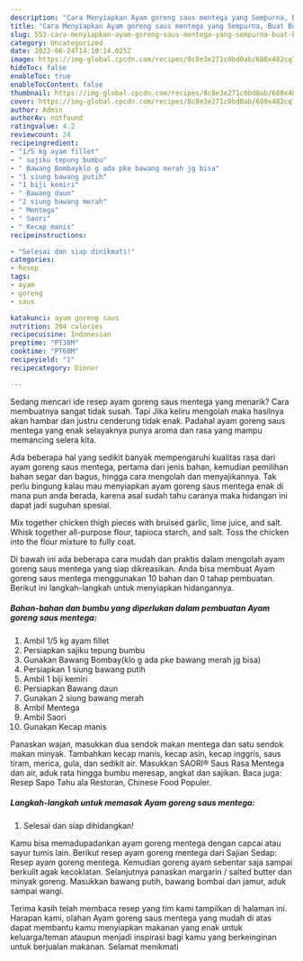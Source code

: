 ```yaml
---
description: "Cara Menyiapkan Ayam goreng saus mentega yang Sempurna, Buat Buka Puasa}"
title: "Cara Menyiapkan Ayam goreng saus mentega yang Sempurna, Buat Buka Puasa}"
slug: 553-cara-menyiapkan-ayam-goreng-saus-mentega-yang-sempurna-buat-buka-puasa
category: Uncategorized
date: 2022-06-24T14:10:14.025Z
image: https://img-global.cpcdn.com/recipes/8c8e3e271c0bd0ab/680x482cq70/ayam-goreng-saus-mentega-foto-resep-utama.jpg
hideToc: false
enableToc: true
enableTocContent: false
thumbnail: https://img-global.cpcdn.com/recipes/8c8e3e271c0bd0ab/680x482cq70/ayam-goreng-saus-mentega-foto-resep-utama.jpg
cover: https://img-global.cpcdn.com/recipes/8c8e3e271c0bd0ab/680x482cq70/ayam-goreng-saus-mentega-foto-resep-utama.jpg
author: Admin
authorAv: notfound
ratingvalue: 4.2
reviewcount: 24
recipeingredient:
- "1/5 kg ayam fillet"
- " sajiku tepung bumbu"
- " Bawang Bombayklo g ada pke bawang merah jg bisa"
- "1 siung bawang putih"
- "1 biji kemiri"
- " Bawang daun"
- "2 siung bawang merah"
- " Mentega"
- " Saori"
- " Kecap manis"
recipeinstructions:

- "Selesai dan siap dinikmati!"
categories:
- Resep
tags:
- ayam
- goreng
- saus

katakunci: ayam goreng saus 
nutrition: 204 calories
recipecuisine: Indonesian
preptime: "PT38M"
cooktime: "PT60M"
recipeyield: "1"
recipecategory: Dinner

---
```



Sedang mencari ide resep ayam goreng saus mentega yang menarik? Cara membuatnya sangat tidak susah. Tapi Jika keliru mengolah maka hasilnya akan hambar dan justru cenderung tidak enak. Padahal ayam goreng saus mentega yang enak selayaknya punya aroma dan rasa yang mampu memancing selera kita.


Ada beberapa hal yang sedikit banyak mempengaruhi kualitas rasa dari ayam goreng saus mentega, pertama dari jenis bahan, kemudian pemilihan bahan segar dan bagus, hingga cara mengolah dan menyajikannya. Tak perlu bingung kalau mau menyiapkan ayam goreng saus mentega enak di mana pun anda berada, karena asal sudah tahu caranya maka hidangan ini dapat jadi suguhan spesial.

Mix together chicken thigh pieces with bruised garlic, lime juice, and salt. Whisk together all-purpose flour, tapioca starch, and salt. Toss the chicken into the flour mixture to fully coat.


Di bawah ini ada beberapa cara mudah dan praktis dalam mengolah ayam goreng saus mentega yang siap dikreasikan. Anda bisa membuat Ayam goreng saus mentega menggunakan 10 bahan dan 0 tahap pembuatan. Berikut ini langkah-langkah untuk menyiapkan hidangannya.

<!--inarticleads1-->

##### Bahan-bahan dan bumbu yang diperlukan dalam pembuatan Ayam goreng saus mentega:

1. Ambil 1/5 kg ayam fillet
1. Persiapkan  sajiku tepung bumbu
1. Gunakan  Bawang Bombay(klo g ada pke bawang merah jg bisa)
1. Persiapkan 1 siung bawang putih
1. Ambil 1 biji kemiri
1. Persiapkan  Bawang daun
1. Gunakan 2 siung bawang merah
1. Ambil  Mentega
1. Ambil  Saori
1. Gunakan  Kecap manis


Panaskan wajan, masukkan dua sendok makan mentega dan satu sendok makan minyak. Tambahkan kecap manis, kecap asin, kecap inggris, saus tiram, merica, gula, dan sedikit air. Masukkan SAORI® Saus Rasa Mentega dan air, aduk rata hingga bumbu meresap, angkat dan sajikan. Baca juga: Resep Sapo Tahu ala Restoran, Chinese Food Populer. 

<!--inarticleads2-->

##### Langkah-langkah untuk memasak Ayam goreng saus mentega:


1. Selesai dan siap dihidangkan!

Kamu bisa memadupadankan ayam goreng mentega dengan capcai atau sayur tumis lain. Berikut resep ayam goreng mentega dari Sajian Sedap: Resep ayam goreng mentega. Kemudian goreng ayam sebentar saja sampai berkulit agak kecoklatan. Selanjutnya panaskan margarin / salted butter dan minyak goreng. Masukkan bawang putih, bawang bombai dan jamur, aduk sampai wangi. 

Terima kasih telah membaca resep yang tim kami tampilkan di halaman ini. Harapan kami, olahan Ayam goreng saus mentega yang mudah di atas dapat membantu kamu menyiapkan makanan yang enak untuk keluarga/teman ataupun menjadi inspirasi bagi kamu yang berkeinginan untuk berjualan makanan. Selamat menikmati

